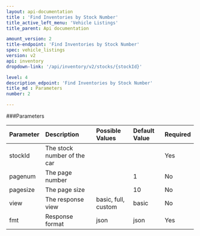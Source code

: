 ```yaml
---
layout: api-documentation
title : 'Find Inventories by Stock Number'
title_active_left_menu: 'Vehicle Listings'
title_parent: Api documentation

amount_version: 2
title-endpoint: 'Find Inventories by Stock Number'
spec: vehicle_listings
version: v2
api: inventory
dropdown-link: '/api/inventory/v2/stocks/{stockId}'

level: 4
description_edpoint: 'Find Inventories by Stock Number'
title_md : Parameters
number: 2

---
```



###Parameters

| Parameter     | Description                                       | Possible Values                                 | Default Value           | Required                         |
|:--------------|:--------------------------------------------------|:------------------------------------------------|:------------------------|:---------------------------------|
| stockId       | The stock number of the car                       |                                                 |                         | Yes                              |
| pagenum       | The page number                                   |                                                 | 1                       | No                               |
| pagesize      | The page size                                     |                                                 | 10                      | No                               |
| view          | The response view                                 | basic, full, custom                             | basic                   | No                               |
| fmt           | Response format                                   | json                                            | json                    | Yes                              |